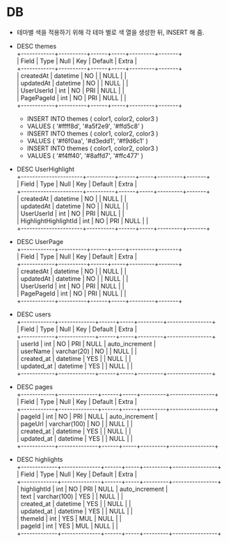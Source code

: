 DB
==

- 테마별 색을 적용하기 위해 각 테마 별로 색 열을 생성한 뒤, INSERT 해 줌.
* DESC themes  
+------------+----------+------+-----+---------+-------+  
| Field      | Type     | Null | Key | Default | Extra |  
+------------+----------+------+-----+---------+-------+  
| createdAt  | datetime | NO   |     | NULL    |       |  
| updatedAt  | datetime | NO   |     | NULL    |       |  
| UserUserId | int      | NO   | PRI | NULL    |       |  
| PagePageId | int      | NO   | PRI | NULL    |       |  
+------------+----------+------+-----+---------+-------+  

    * INSERT INTO themes ( color1, color2, color3 )
    * VALUES ( '#ffff8d', '#a5f2e9', '#ffd5c8' )
    * INSERT INTO themes ( color1, color2, color3 )
    * VALUES ( '#f6f0aa', '#d3edd1', '#f9d6c1' )
    * INSERT INTO themes ( color1, color2, color3 )
    * VALUES ( '#f4ff40', '#8affd7', '#ffc477' )

* DESC UserHighlight  
+----------------------+----------+------+-----+---------+-------+  
| Field                | Type     | Null | Key | Default | Extra |  
+----------------------+----------+------+-----+---------+-------+  
| createdAt            | datetime | NO   |     | NULL    |       |  
| updatedAt            | datetime | NO   |     | NULL    |       |  
| UserUserId           | int      | NO   | PRI | NULL    |       |  
| HighlightHighlightId | int      | NO   | PRI | NULL    |       |  
+----------------------+----------+------+-----+---------+-------+  

* DESC UserPage  
+------------+----------+------+-----+---------+-------+  
| Field      | Type     | Null | Key | Default | Extra |  
+------------+----------+------+-----+---------+-------+  
| createdAt  | datetime | NO   |     | NULL    |       |  
| updatedAt  | datetime | NO   |     | NULL    |       |  
| UserUserId | int      | NO   | PRI | NULL    |       |  
| PagePageId | int      | NO   | PRI | NULL    |       |  
+------------+----------+------+-----+---------+-------+  

* DESC users  
+------------+-------------+------+-----+---------+----------------+  
| Field      | Type        | Null | Key | Default | Extra          |  
+------------+-------------+------+-----+---------+----------------+  
| userId     | int         | NO   | PRI | NULL    | auto_increment |  
| userName   | varchar(20) | NO   |     | NULL    |                |  
| created_at | datetime    | YES  |     | NULL    |                |  
| updated_at | datetime    | YES  |     | NULL    |                |  
+------------+-------------+------+-----+---------+----------------+  

* DESC pages  
+------------+--------------+------+-----+---------+----------------+  
| Field      | Type         | Null | Key | Default | Extra          |  
+------------+--------------+------+-----+---------+----------------+  
| pageId     | int          | NO   | PRI | NULL    | auto_increment |  
| pageUrl    | varchar(100) | NO   |     | NULL    |                |  
| created_at | datetime     | YES  |     | NULL    |                |  
| updated_at | datetime     | YES  |     | NULL    |                |  
+------------+--------------+------+-----+---------+----------------+  

* DESC highlights  
+-------------+--------------+------+-----+---------+----------------+  
| Field       | Type         | Null | Key | Default | Extra          |  
+-------------+--------------+------+-----+---------+----------------+  
| highlightId | int          | NO   | PRI | NULL    | auto_increment |  
| text        | varchar(100) | YES  |     | NULL    |                |  
| created_at  | datetime     | YES  |     | NULL    |                |  
| updated_at  | datetime     | YES  |     | NULL    |                |  
| themeId     | int          | YES  | MUL | NULL    |                |  
| pageId      | int          | YES  | MUL | NULL    |                |  
+-------------+--------------+------+-----+---------+----------------+  